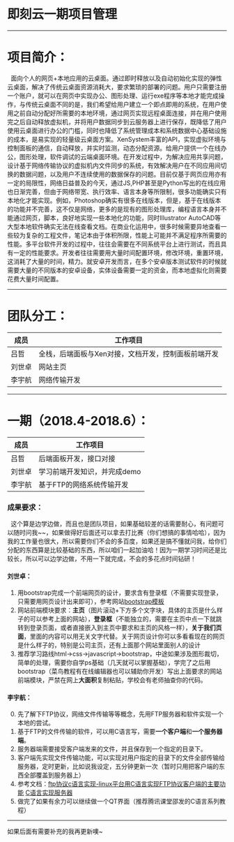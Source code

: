 # 即刻云一期项目管理
---
# 项目简介：

&nbsp;&nbsp;面向个人的网页+本地应用的云桌面。通过即时释放以及自动初始化实现的弹性云桌面，解决了传统云桌面资源消耗大，要求繁琐的部署的问题。用户只需要注册一个账户，就可以在网页中实现办公、图形处理、运行exe程序等本地才能完成操作，与传统云桌面不同的是，我们希望给用户建立一个即点即用的系统，在用户使用之前自动分配好所需要的本地环境，通过网页实现远程桌面连接，并在用户使用完之后自动释放虚拟机，并将用户数据同步到云服务器上进行保存，既降低了用户使用云桌面进行办公的门槛，同时也降低了系统管理成本和系统数据中心基础设施的成本，是易实现的轻量级云桌面方案。XenSystem丰富的API，实现虚拟环境与控制面板的通信，自动释放，并实时监测，动态分配资源。给用户提供一个在线办公，图形处理，软件调试的云端桌面环境。在开发过程中，为解决应用共享问题，设计基于网络传输协议的虚拟机内文件同步的系统，有效解决用户在不同应用间切换的数据问题，以及用户不连续使用的数据保存的问题。目前仅基于网页应用亦有一定的局限性，网络日益普及的今天，通过JS,PHP甚至是Python写出的在线应用也日渐完善，但由于网络带宽、执行效率、语言本身等所限制，很多功能确实只有本地化才能实现。例如，Photoshop确实有很多在线版本，但是，基于在线版本的功能并不完善，这不仅是网络，更多的是现有的图形处理库，编程语言本身并不能通过网页，脚本，良好地实现一些本地化的功能，同时Illustrator AutoCAD等大型本地软件确实无法在线查看文档。在商业化运用中，很多时候需要异地查看一些较为复杂的工程文件，笔记本由于体积所限，性能上可能并不满足程序所需要的性能。多平台软件开发的过程中，往往会需要在不同系统平台上进行测试，而且具有一定的性能要求。开发者往往需要用大量时间配置环境，修改环境，重置环境，这消耗了大量的时间，精力。就安卓开发而言，在多个安卓版本测试软件的时候就需要大量的不同版本的安卓设备，实体设备需要一定的资金，而本地虚拟化则需要花费大量时间配置。

---
# 团队分工：

成员 | 工作项目
---|---
吕哲 | 全栈，后端面板与Xen对接，文档开发，控制面板前端开发
刘世卓 | 网站主页
李宇航 | 网络传输开发

---
# 一期（2018.4-2018.6）：

成员 | 工作项目
---|---
吕哲 | 后端面板开发，接口对接
刘世卓 | 学习前端开发知识，并完成demo
李宇航 | 基于FTP的网络系统传输开发

### 成果要求：

&nbsp;&nbsp;这个算是边学边做，而且也是团队项目，如果基础较差的话需要耐心，有问题可以随时问我~~，如果做得好后面还可以拿去打比赛（你们想搞的事情哈哈），因为我的工作量也很大，所以需要你们不会的多百度，如果还是搞不懂就问我，给你们分配的东西算是比较基础的东西，所以咱们一起加油哈！因为一期学习时间还是比较长，所以可以边学边做，不用一下就完成，不会的多花点时间钻研！


#### 刘世卓：
1. 用bootstrap完成一个前端网页的设计，要求含有登录框（不需要实现登录，只需要用网页设计出来即可），参考网站[bootstrap模板](http://note.youdao.com/)
2. 网站前端模块要求：**主页**（图片滚动+下方多个文字块，具体的主页是什么样子的可以参考上面的网站），**登录框**（不能独立的，需要在主页中点一下就跳转到登录页面，或者直接嵌入到主页中要求和主页的风格一样），**关于我们页面**，里面的内容可以用无关文字代替。关于网页设计你可以多看看现在的网页是什么样子的，特别是公司主页，还有上面那个网站里面别人的设计
3. 推荐学习路线html->css->javascript->bootstrap，中途如果涉及图形裁切，简单的处理，需要你自学ps基础（几天就可以掌握基础），学完了之后用bootstrap（菜鸟教程有在线编辑器也可以辅助你开发）写出上面要求的网站前端模块，严禁在网上**大面积**复制粘贴，学校会有老师抽查你的代码。

#### 李宇航：
0. 先了解下FTP协议，网络文件传输等等概念，先用FTP服务器和软件实现一个本地的尝试。
1. 基于FTP的文件传输的软件，可以用C语言写，需要**一个客户端**和**一个服务器端**。
2. 服务器端需要接受客户端发来的文件，并且保存到一个指定的目录下。
3. 客户端先实现文件传输功能，可以实现对用户指定的目录下的文件全部传输给服务器，定时更新，比如说我设定，五分钟更新一次（暂时只用把客户端的东西全部覆盖到服务器上）
4. 参考文档：[ftp协议c语言实现-linux平台](http://note.youdao.com/)[用C语言实现FTP协议客户端的主要功能](https://blog.csdn.net/whb_fei/article/details/23179317)
[C语言实现服务器](https://zhuanlan.zhihu.com/p/23217502)
5. 做完了如果有余力可以继续做一个QT界面（推荐腾讯课堂邵发的C语言系列教程）


---
如果后面有需要补充的我再更新噢~